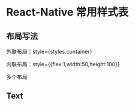 # React-Native 常用样式表

## 布局写法

外联布局：style={styles.container}

内联布局：style={{flex:1,width:50,height:100}}

多个布局

## Text